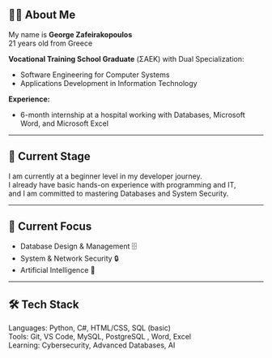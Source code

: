 ## 👨‍💻 About Me
My name is **George Zafeirakopoulos**  
21 years old from Greece  

**Vocational Training School Graduate** (ΣΑΕΚ) with Dual Specialization:  
- Software Engineering for Computer Systems  
- Applications Development in Information Technology  

**Experience:**  
- 6-month internship at a hospital working with Databases, Microsoft Word, and Microsoft Excel  

---

## 🌱 Current Stage
I am currently at a beginner level in my developer journey.  
I already have basic hands-on experience with programming and IT,  
and I am committed to mastering Databases and System Security.  

---

## 🎯 Current Focus
- Database Design & Management 🗄️  
- System & Network Security 🔒  
- Artificial Intelligence 🤖  

---

## 🛠️ Tech Stack
Languages: Python, C#, HTML/CSS, SQL (basic)  
Tools: Git, VS Code, MySQL, PostgreSQL , Word, Excel  
Learning: Cybersecurity, Advanced Databases, AI
